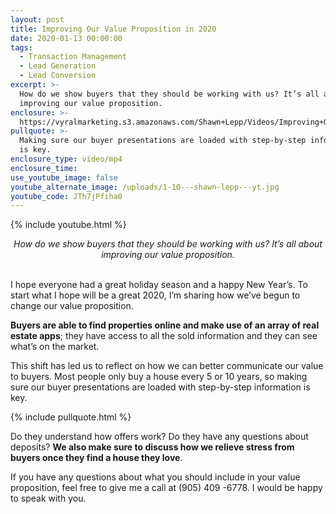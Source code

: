 ```yaml
---
layout: post
title: Improving Our Value Proposition in 2020
date: 2020-01-13 00:00:00
tags:
  - Transaction Management
  - Lead Generation
  - Lead Conversion
excerpt: >-
  How do we show buyers that they should be working with us? It’s all about
  improving our value proposition.
enclosure: >-
  https://vyralmarketing.s3.amazonaws.com/Shawn+Lepp/Videos/Improving+Our+Value+Proposition+in+2020.mp4
pullquote: >-
  Making sure our buyer presentations are loaded with step-by-step information
  is key.
enclosure_type: video/mp4
enclosure_time:
use_youtube_image: false
youtube_alternate_image: /uploads/1-10---shawn-lepp---yt.jpg
youtube_code: JTh7jPfiha0
---
```


{% include youtube.html %}

<center><em>How do we show buyers that they should be working with us? It&rsquo;s all about improving our value proposition.</em></center>

<br>I hope everyone had a great holiday season and a happy New Year’s. To start what I hope will be a great 2020, I’m sharing how we’ve begun to change our value proposition.

**Buyers are able to find properties online and make use of an array of real estate apps**; they have access to all the sold information and they can see what’s on the market.

This shift has led us to reflect on how we can better communicate our value to buyers. Most people only buy a house every 5 or 10 years, so making sure our buyer presentations are loaded with step-by-step information is key.

{% include pullquote.html %}

Do they understand how offers work? Do they have any questions about deposits? **We also make sure to discuss how we relieve stress from buyers once they find a house they love**.

If you have any questions about what you should include in your value proposition, feel free to give me a call at (905) 409 -6778. I would be happy to speak with you.